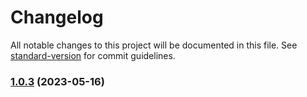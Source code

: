 # Changelog

All notable changes to this project will be documented in this file. See [standard-version](https://github.com/conventional-changelog/standard-version) for commit guidelines.

### [1.0.3](https://github.com/Girilloid/libreoffice-file-converter/compare/v1.0.2...v1.0.3) (2023-05-16)

